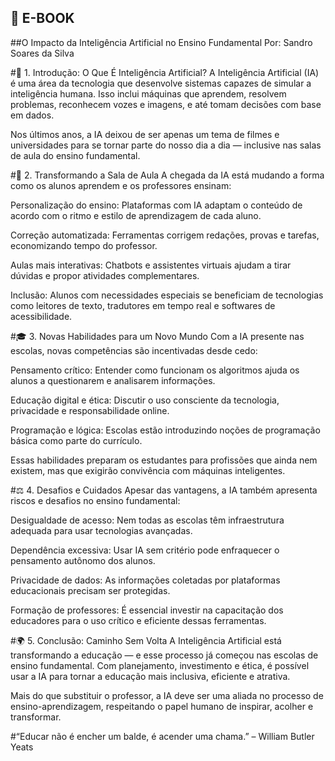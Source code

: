 ## 📘 E-BOOK
##O Impacto da Inteligência Artificial no Ensino Fundamental
Por: Sandro Soares da Silva

#🧠 1. Introdução: O Que É Inteligência Artificial?
A Inteligência Artificial (IA) é uma área da tecnologia que desenvolve sistemas capazes de simular a inteligência humana. Isso inclui máquinas que aprendem, resolvem problemas, reconhecem vozes e imagens, e até tomam decisões com base em dados.

Nos últimos anos, a IA deixou de ser apenas um tema de filmes e universidades para se tornar parte do nosso dia a dia — inclusive nas salas de aula do ensino fundamental.

#🏫 2. Transformando a Sala de Aula
A chegada da IA está mudando a forma como os alunos aprendem e os professores ensinam:

Personalização do ensino: Plataformas com IA adaptam o conteúdo de acordo com o ritmo e estilo de aprendizagem de cada aluno.

Correção automatizada: Ferramentas corrigem redações, provas e tarefas, economizando tempo do professor.

Aulas mais interativas: Chatbots e assistentes virtuais ajudam a tirar dúvidas e propor atividades complementares.

Inclusão: Alunos com necessidades especiais se beneficiam de tecnologias como leitores de texto, tradutores em tempo real e softwares de acessibilidade.

#🎓 3. Novas Habilidades para um Novo Mundo
Com a IA presente nas escolas, novas competências são incentivadas desde cedo:

Pensamento crítico: Entender como funcionam os algoritmos ajuda os alunos a questionarem e analisarem informações.

Educação digital e ética: Discutir o uso consciente da tecnologia, privacidade e responsabilidade online.

Programação e lógica: Escolas estão introduzindo noções de programação básica como parte do currículo.

Essas habilidades preparam os estudantes para profissões que ainda nem existem, mas que exigirão convivência com máquinas inteligentes.

#⚖️ 4. Desafios e Cuidados
Apesar das vantagens, a IA também apresenta riscos e desafios no ensino fundamental:

Desigualdade de acesso: Nem todas as escolas têm infraestrutura adequada para usar tecnologias avançadas.

Dependência excessiva: Usar IA sem critério pode enfraquecer o pensamento autônomo dos alunos.

Privacidade de dados: As informações coletadas por plataformas educacionais precisam ser protegidas.

Formação de professores: É essencial investir na capacitação dos educadores para o uso crítico e eficiente dessas ferramentas.

#🌍 5. Conclusão: Caminho Sem Volta
A Inteligência Artificial está transformando a educação — e esse processo já começou nas escolas de ensino fundamental. Com planejamento, investimento e ética, é possível usar a IA para tornar a educação mais inclusiva, eficiente e atrativa.

Mais do que substituir o professor, a IA deve ser uma aliada no processo de ensino-aprendizagem, respeitando o papel humano de inspirar, acolher e transformar.

#“Educar não é encher um balde, é acender uma chama.” – William Butler Yeats
